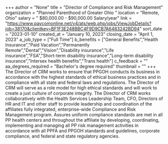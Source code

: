 +++
author = "None"
title = "Director of Compliance and Risk Management"
organization = "Planned Parenthood of Greater Ohio "
location = "Remote, Ohio"
salary = " $80,000.00 - $90,000.00 Salary/year"
link = "https://www.paycomonline.net/v4/ats/web.php/jobs/ViewJobDetails?job=38170&clientkey=BF1F3E248BBC4F9D9CB7A6483242BD94"
sort_date = "2023-01-10"
created_at = "January 10, 2023"
closing_date = "April 1, 2023"
a_job_type = ["Full Time"]
b_benefits = ["General Benefits","Health Insurance","Paid Vacation","Permanently Remote","Dental","Vision","Disability insurance","Life insurance","FSA","Short-term disability insurance","Long-term disability insurance","Intersex health benefits","Trans health"]
c_feedback = ""
aa_degrees_required = "Bachelor's degree required"
thumbnail = ""
+++
The Director of CRM works to ensure that PPGOH conducts its business in accordance with the highest standards of ethical business practices and in compliance with all state and federal laws and regulations. The Director of CRM will serve as a role model for high ethical standards and will work to create a just culture of corporate integrity. The Director of CRM works collaboratively with the Health Services Leadership Team, CFO, Directors of HR and IT and other staff to provide leadership and coordination of the affiliates fully integrated, enterprise-wide Compliance and Risk Management program. Assures uniform compliance standards are met in all PP health centers and throughout the affiliate by developing, coordinating, implementing and managing all PP risk management activities in accordance with all PPFA and PPGOH standards and guidelines, corporate compliance, and federal and state regulatory agencies.